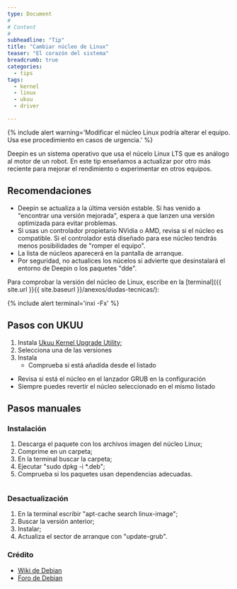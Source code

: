 ```yaml
---
type: Document
#
# Content
#
subheadline: "Tip"
title: "Cambiar núcleo de Linux"
teaser: "El corazón del sistema"
breadcrumb: true   
categories:
  - tips
tags:
  - kernel
  - linux
  - ukuu
  - driver

---
```


{% include alert warning='Modificar el núcleo Linux podría alterar el equipo. Usa ese procedimiento en casos de urgencia.' %}

Deepin es un sistema operativo que usa el núcelo Linux LTS que es análogo al motor de un robot. En este tip enseñamos a actualizar por otro más reciente para mejorar el rendimiento o experimentar en otros equipos.

## Recomendaciones

* Deepin se actualiza a la última versión estable. Si has venido a "encontrar una versión mejorada", espera a que lanzen una versión optimizada para evitar problemas.
* Si usas un controlador propietario NVidia o AMD, revisa si el núcleo es compatible. Si el controlador está diseñado para ese núcleo tendrás menos posibilidades de "romper el equipo".
* La lista de núcleos aparecerá en la pantalla de arranque.
* Por seguridad, no actualices los núcelos si advierte que desinstalará el entorno de Deepin o los paquetes "dde".

Para comprobar la versión del núcleo de Linux, escribe en la [terminal]({{ site.url }}{{ site.baseurl }}/anexos/dudas-tecnicas/):

{% include alert terminal='inxi -Fx' %}

## Pasos con UKUU

1. Instala [Ukuu Kernel Upgrade Utility](https://www.linuxadictos.com/ukuu-instalar-kernel-linux-facil.html);
2. Selecciona una de las versiones
3. Instala
	- Comprueba si está añadida desde el listado
  - Revisa si está el núcleo en el lanzador GRUB en la configuración
  - Siempre puedes revertir el núcleo seleccionado en el mismo listado

## Pasos manuales
### Instalación
1. Descarga el paquete con los archivos imagen del núcleo Linux;
2. Comprime en un carpeta;
3. En la terminal buscar la carpeta;
4. Ejecutar "sudo dpkg -i *.deb";
5. Comprueba si los paquetes usan dependencias adecuadas.

<div class="row">
    <div class="medium-12 columns t30">
    <img src="{{ site.urlimg }}installkernel.png" alt="">
    </div><!-- /.medium-4.columns -->
</div>

### Desactualización
1. En la terminal escribir "apt-cache search linux-image";
2. Buscar la versión anterior;
3. Instalar;
4. Actualiza el sector de arranque con "update-grub".

### Crédito

* [Wiki de Debian](https://wiki.debian.org/HowToUpgradeKernel)
* [Foro de Debian](http://www.ubuntu-es.org/node/169130)
